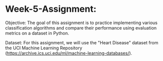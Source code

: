 # Week-5-Assignment: 

Objective: The goal of this assignment is to practice implementing various classification algorithms and compare their performance using evaluation metrics on a dataset in Python.

Dataset: For this assignment, we will use the "Heart Disease" dataset from the UCI Machine Learning Repository (https://archive.ics.uci.edu/ml/machine-learning-databases/).
